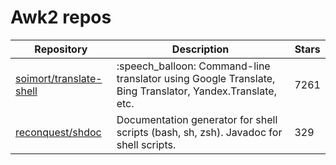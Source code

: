 # Awk2 repos

| Repository                                                            | Description                                                                                               | Stars |
| --------------------------------------------------------------------- | --------------------------------------------------------------------------------------------------------- | ----- |
| [soimort/translate-shell](https://github.com/soimort/translate-shell) | :speech\_balloon: Command-line translator using Google Translate, Bing Translator, Yandex.Translate, etc. | 7261  |
| [reconquest/shdoc](https://github.com/reconquest/shdoc)               | Documentation generator for shell scripts (bash, sh, zsh). Javadoc for shell scripts.                     | 329   |
